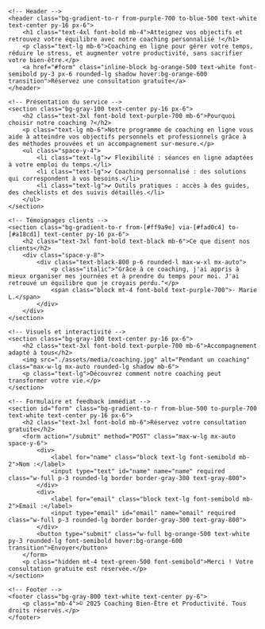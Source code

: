 <!DOCTYPE html>
<html lang="fr">
<head>
    <meta charset="UTF-8">
    <meta name="viewport" content="width=device-width, initial-scale=1.0">
    <title>Coaching Bien-Être et Productivité</title>
    <script src="https://cdn.tailwindcss.com"></script>
</head>
<body class="font-sans text-gray-800 leading-relaxed">

    <!-- Header -->
    <header class="bg-gradient-to-r from-purple-700 to-blue-500 text-white text-center py-16 px-6">
        <h1 class="text-4xl font-bold mb-4">Atteignez vos objectifs et retrouvez votre équilibre avec notre coaching personnalisé !</h1>
        <p class="text-lg mb-6">Coaching en ligne pour gérer votre temps, réduire le stress, et augmenter votre productivité, sans sacrifier votre bien-être.</p>
        <a href="#form" class="inline-block bg-orange-500 text-white font-semibold py-3 px-6 rounded-lg shadow hover:bg-orange-600 transition">Réservez une consultation gratuite</a>
    </header>

    <!-- Présentation du service -->
    <section class="bg-gray-100 text-center py-16 px-6">
        <h2 class="text-3xl font-bold text-purple-700 mb-6">Pourquoi choisir notre coaching ?</h2>
        <p class="text-lg mb-6">Notre programme de coaching en ligne vous aide à atteindre vos objectifs personnels et professionnels grâce à des méthodes prouvées et un accompagnement sur-mesure.</p>
        <ul class="space-y-4">
            <li class="text-lg">✔️ Flexibilité : séances en ligne adaptées à votre emploi du temps.</li>
            <li class="text-lg">✔️ Coaching personnalisé : des solutions qui correspondent à vos besoins.</li>
            <li class="text-lg">✔️ Outils pratiques : accès à des guides, des checklists et des suivis détaillés.</li>
        </ul>
    </section>

    <!-- Témoignages clients -->
    <section class="bg-gradient-to-r from-[#ff9a9e] via-[#fad0c4] to-[#a18cd1] text-center py-16 px-6">
        <h2 class="text-3xl font-bold text-black mb-6">Ce que disent nos clients</h2>
        <div class="space-y-8">
            <div class="text-black-800 p-6 rounded-l max-w-xl mx-auto">
                <p class="italic">"Grâce à ce coaching, j'ai appris à mieux organiser mes journées et à prendre du temps pour moi. J'ai retrouvé un équilibre que je croyais perdu."</p>
                <span class="block mt-4 font-bold text-purple-700">- Marie L.</span>
            </div>
        </div>
    </section>

    <!-- Visuels et interactivité -->
    <section class="bg-gray-100 text-center py-16 px-6">
        <h2 class="text-3xl font-bold text-purple-700 mb-6">Accompagnement adapté à tous</h2>
        <img src="./assets/media/coaching.jpg" alt="Pendant un coaching" class="max-w-lg mx-auto rounded-lg shadow mb-6">
        <p class="text-lg">Découvrez comment notre coaching peut transformer votre vie.</p>
    </section>

    <!-- Formulaire et feedback immédiat -->
    <section id="form" class="bg-gradient-to-r from-blue-500 to-purple-700 text-white text-center py-16 px-6">
        <h2 class="text-3xl font-bold mb-6">Réservez votre consultation gratuite</h2>
        <form action="/submit" method="POST" class="max-w-lg mx-auto space-y-6">
            <div>
                <label for="name" class="block text-lg font-semibold mb-2">Nom :</label>
                <input type="text" id="name" name="name" required class="w-full p-3 rounded-lg border border-gray-300 text-gray-800">
            </div>
            <div>
                <label for="email" class="block text-lg font-semibold mb-2">Email :</label>
                <input type="email" id="email" name="email" required class="w-full p-3 rounded-lg border border-gray-300 text-gray-800">
            </div>
            <button type="submit" class="w-full bg-orange-500 text-white py-3 rounded-lg font-semibold hover:bg-orange-600 transition">Envoyer</button>
        </form>
        <p class="hidden mt-4 text-green-500 font-semibold">Merci ! Votre consultation gratuite est réservée.</p>
    </section>

    <!-- Footer -->
    <footer class="bg-gray-800 text-white text-center py-6">
        <p class="mb-4">© 2025 Coaching Bien-Être et Productivité. Tous droits réservés.</p>
    </footer>

</body>
</html>
